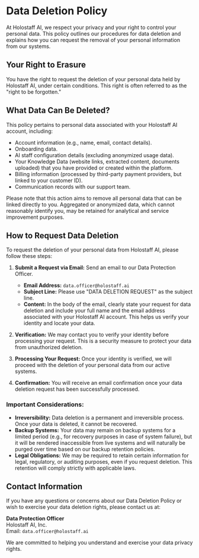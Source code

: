 # Data Deletion Policy

At Holostaff AI, we respect your privacy and your right to control your personal data. This policy outlines our procedures for data deletion and explains how you can request the removal of your personal information from our systems.

## Your Right to Erasure

You have the right to request the deletion of your personal data held by Holostaff AI, under certain conditions. This right is often referred to as the "right to be forgotten."

## What Data Can Be Deleted?

This policy pertains to personal data associated with your Holostaff AI account, including:

*   Account information (e.g., name, email, contact details).
*   Onboarding data.
*   AI staff configuration details (excluding anonymized usage data).
*   Your Knowledge Data (website links, extracted content, documents uploaded) that you have provided or created within the platform.
*   Billing information (processed by third-party payment providers, but linked to your customer ID).
*   Communication records with our support team.

Please note that this action aims to remove all personal data that can be linked directly to you. Aggregated or anonymized data, which cannot reasonably identify you, may be retained for analytical and service improvement purposes.

## How to Request Data Deletion

To request the deletion of your personal data from Holostaff AI, please follow these steps:

1.  **Submit a Request via Email:** Send an email to our Data Protection Officer.
    *   **Email Address:** `data.officer@holostaff.ai`
    *   **Subject Line:** Please use "DATA DELETION REQUEST" as the subject line.
    *   **Content:** In the body of the email, clearly state your request for data deletion and include your full name and the email address associated with your Holostaff AI account. This helps us verify your identity and locate your data.

2.  **Verification:** We may contact you to verify your identity before processing your request. This is a security measure to protect your data from unauthorized deletion.

3.  **Processing Your Request:** Once your identity is verified, we will proceed with the deletion of your personal data from our active systems.

4.  **Confirmation:** You will receive an email confirmation once your data deletion request has been successfully processed.

### Important Considerations:

*   **Irreversibility:** Data deletion is a permanent and irreversible process. Once your data is deleted, it cannot be recovered.
*   **Backup Systems:** Your data may remain on backup systems for a limited period (e.g., for recovery purposes in case of system failure), but it will be rendered inaccessible from live systems and will naturally be purged over time based on our backup retention policies.
*   **Legal Obligations:** We may be required to retain certain information for legal, regulatory, or auditing purposes, even if you request deletion. This retention will comply strictly with applicable laws.

## Contact Information

If you have any questions or concerns about our Data Deletion Policy or wish to exercise your data deletion rights, please contact us at:

**Data Protection Officer**<br>
Holostaff AI, Inc.<br>
Email: `data.officer@holostaff.ai`

We are committed to helping you understand and exercise your data privacy rights.
